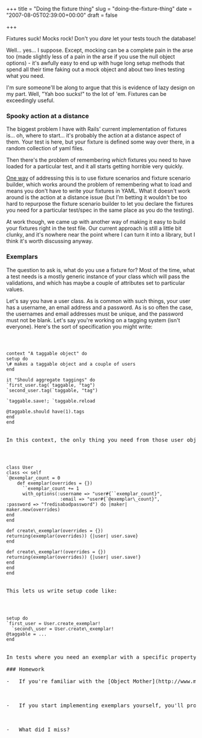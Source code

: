 +++
title = "Doing the fixture thing"
slug = "doing-the-fixture-thing"
date = "2007-08-05T02:39:00+00:00"
draft = false

+++

Fixtures suck! Mocks rock! Don't you *dare* let your tests touch the database!

Well... yes... I suppose. Except, mocking can be a complete pain in the arse too (made slightly less of a pain in the arse if you use the null object options) - it's awfully easy to end up with huge long setup methods that spend all their time faking out a mock object and about two lines testing what you need.

I'm sure someone'll be along to argue that this is evidence of lazy design on my part. Well, "Yah boo sucks!" to the lot of 'em. Fixtures can be exceedingly useful.

### Spooky action at a distance

The biggest problem I have with Rails' current implementation of fixtures is... oh, where to start... it's probably the action at a distance aspect of them. Your test is here, but your fixture is defined some way over there, in a random collection of yaml files.

Then there's the problem of remembering *which* fixtures you need to have loaded for a particular test, and it all starts getting horrible very quickly.

[One way](http://errtheblog.com/post/7708) of addressing this is to use fixture scenarios and fixture scenario builder, which works around the problem of remembering what to load and means you don't have to write your fixtures in YAML. What it doesn't work around is the action at a distance issue (but I'm betting it wouldn't be too hard to repurpose the fixture scenario builder to let you declare the fixtures you need for a particular test/spec in the same place as you do the testing).

At work though, we came up with another way of making it easy to build your fixtures right in the test file. Our current approach is still a little bit clunky, and it's nowhere near the point where I can turn it into a library, but I think it's worth discussing anyway.

### Exemplars

The question to ask is, what do you use a fixture for? Most of the time, what a test needs is a mostly generic instance of your class which will pass the validations, and which has maybe a couple of attributes set to particular values.

Let's say you have a user class. As is common with such things, your user has a username, an email address and a password. As is so often the case, the usernames and email addresses must be unique, and the password must not be blank. Let's say you're working on a tagging system (isn't everyone). Here's the sort of specification you might write:

<code>

<pre>
context "A taggable object" do
setup do
\# makes a taggable object and a couple of users
end

it "Should aggregate taggings" do
`first_user.tag(`taggable, "tag")
`second_user.tag(`taggable, "tag")

`taggable.save!; `taggable.reload

@taggable.should have(1).tags
end
end
</code>

In this context, the only thing you need from those user objects is that they behave like @users, are distinct and valid. You could simply set up a couple of users your users.yml fixture, but the approach we took at work went something like this:

<code>

<pre>
class User
class &lt;&lt; self
`@exemplar_count = 0
    def exemplar(overrides = {})
      ``exemplar_count += 1
      with_options(:username => "user#{``exemplar_count}", 
                    :email => "user#{`@exemplar\_count}",
:password =&gt; "fredisabadpassword") do |maker|
maker.new(overrides)
end
end

def create\_exemplar(overrides = {})
returning(exemplar(overrides)) {|user| user.save}
end

def create\_exemplar!(overrides = {})
returning(exemplar(overrides)) {|user| user.save!}
end
end
end
</code>

This lets us write setup code like:

<code>

<pre>
setup do
`first_user = User.create_exemplar!
  `second\_user = User.create\_exemplar!
@taggable = ...
end
</code>

In tests where you need an exemplar with a specific property, you can write `Model.exemplar(:tested_attribute => specific_value)` - the way the overrides work means you only have to describe the 'interesting' bits and the obscuring dust involved in simply building a valid object is swept under the carpet.

### Homework

-   If you're familiar with the [Object Mother](http://www.martinfowler.com/bliki/ObjectMother.html) pattern, this might seem a little familiar, with the wrinkle that, instead of having a factory class, we just push the exemplar builder directly onto the model class.

<!-- -->

-   If you start implementing exemplars yourself, you'll probably spot a good deal of repetitive coding. I've not extracted a library yet because I've not quite come up with an interface that I like. Can you come up with a good way of doing it? Can you implement it?

<!-- -->

-   What did I miss?

